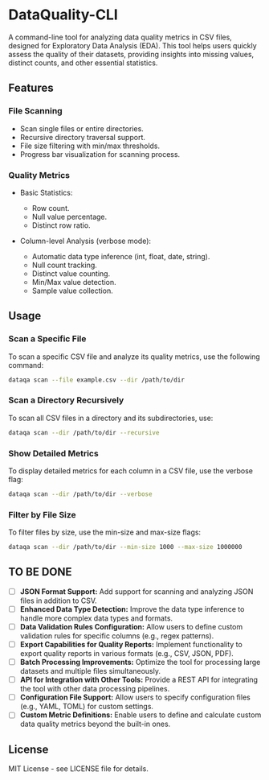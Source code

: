 # DataQuality-CLI

A command-line tool for analyzing data quality metrics in CSV files, designed for Exploratory Data Analysis (EDA). This tool helps users quickly assess the quality of their datasets, providing insights into missing values, distinct counts, and other essential statistics.

## Features

### File Scanning
- Scan single files or entire directories.
- Recursive directory traversal support.
- File size filtering with min/max thresholds.
- Progress bar visualization for scanning process.

### Quality Metrics
- Basic Statistics:
  - Row count.
  - Null value percentage.
  - Distinct row ratio.

- Column-level Analysis (verbose mode):
  - Automatic data type inference (int, float, date, string).
  - Null count tracking.
  - Distinct value counting.
  - Min/Max value detection.
  - Sample value collection.

## Usage

### Scan a Specific File
To scan a specific CSV file and analyze its quality metrics, use the following command:

```bash
dataqa scan --file example.csv --dir /path/to/dir
```

### Scan a Directory Recursively
To scan all CSV files in a directory and its subdirectories, use:

```bash
dataqa scan --dir /path/to/dir --recursive
```

### Show Detailed Metrics
To display detailed metrics for each column in a CSV file, use the verbose flag:

```bash
dataqa scan --dir /path/to/dir --verbose
```

### Filter by File Size
To filter files by size, use the min-size and max-size flags:

```bash
dataqa scan --dir /path/to/dir --min-size 1000 --max-size 1000000
```

## TO BE DONE

- [ ] **JSON Format Support:** Add support for scanning and analyzing JSON files in addition to CSV.
- [ ] **Enhanced Data Type Detection:** Improve the data type inference to handle more complex data types and formats.
- [ ] **Data Validation Rules Configuration:** Allow users to define custom validation rules for specific columns (e.g., regex patterns).
- [ ] **Export Capabilities for Quality Reports:** Implement functionality to export quality reports in various formats (e.g., CSV, JSON, PDF).
- [ ] **Batch Processing Improvements:** Optimize the tool for processing large datasets and multiple files simultaneously.
- [ ] **API for Integration with Other Tools:** Provide a REST API for integrating the tool with other data processing pipelines.
- [ ] **Configuration File Support:** Allow users to specify configuration files (e.g., YAML, TOML) for custom settings.
- [ ] **Custom Metric Definitions:** Enable users to define and calculate custom data quality metrics beyond the built-in ones.

## License

MIT License - see LICENSE file for details.